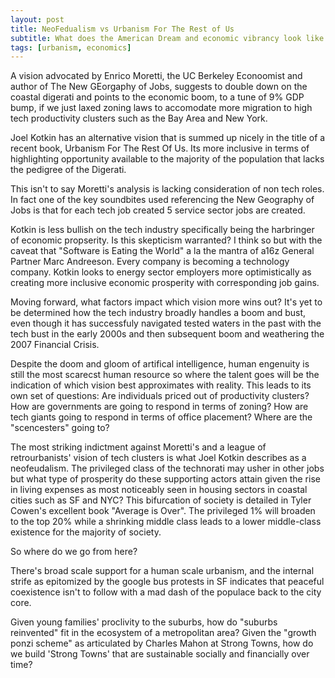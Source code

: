```yaml
---
layout: post
title: NeoFedualism vs Urbanism For The Rest of Us
subtitle: What does the American Dream and economic vibrancy look like in the future?
tags: [urbanism, economics]
---
```


A vision advocated by Enrico Moretti, the UC Berkeley Econoomist and author of The New GEorgaphy of Jobs, suggests to double down on the coastal digerati and points to the economic boom, to a tune of 9% GDP bump, if we just laxed zoning laws to accomodate more migration to high tech productivity clusters such as the Bay Area and New York.

Joel Kotkin has an alternative vision that is summed up nicely in the title of a recent book, Urbanism For The Rest Of Us. Its more inclusive in terms of highlighting opportunity available to the majority of the population that lacks the pedigree of the Digerati.

This isn't to say Moretti's analysis is lacking consideration of non tech roles. In fact one of the key soundbites used referencing the New Geography of Jobs is that for each tech job created 5 service sector jobs are created.

Kotkin is less bullish on the tech industry specifically being the harbringer of economic propserity. Is this skepticism warranted? I think so but with the caveat that "Software is Eating the World" a la the mantra of a16z General Partner Marc Andreeson. Every company is becoming a technology company. Kotkin looks to energy sector employers more optimistically as creating more inclusive economic prosperity with corresponding job gains.

Moving forward, what factors impact which vision more wins out? It's yet to be determined how the tech industry broadly handles a boom and bust, even though it has successfuly navigated tested waters in the past with the tech bust in the early 2000s and then subsequent boom and weathering the 2007 Financial Crisis.

Despite the doom and gloom of artifical intelligence, human engenuity is still the most scarecst human resource so where the talent goes will be the indication of which vision best approximates with reality. This leads to its own set of questions:
Are individuals priced out of productivity clusters? How are governments are going to respond in terms of zoning? How are tech giants going to respond in terms of office placement? Where are the "scencesters" going to?

The most striking indictment against Moretti's and a league of retrourbanists' vision of tech clusters is what Joel Kotkin describes as a neofeudalism. The privileged class of the technorati may usher in other jobs but what type of prosperity do these supporting actors attain given the rise in living expenses as most noticeably seen in housing sectors in coastal cities such as SF and NYC?
This bifurcation of society is detailed in Tyler Cowen's excellent book "Average is Over". The privileged 1% will broaden to the top 20% while a shrinking middle class leads to a lower middle-class existence for the majority of society.

So where do we go from here?

There's broad scale support for a human scale urbanism, and the internal strife as epitomized by the google bus protests in SF indicates that peaceful coexistence isn't to follow with a mad dash of the populace back to the city core. 

Given young families' proclivity to the suburbs, how do "suburbs reinvented" fit in the ecosystem of a metropolitan area? Given the "growth ponzi scheme" as articulated by Charles Mahon at Strong Towns, how do we build 'Strong Towns' that are sustainable socially and financially over time?
